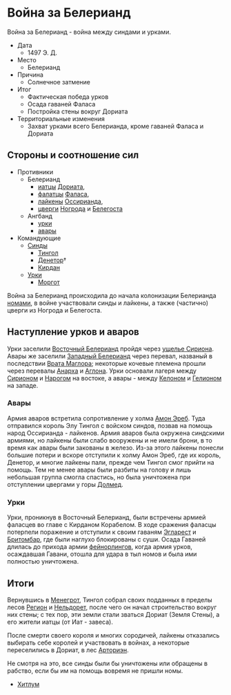 # Война за Белерианд

Война за Белерианд - война между синдами и урками.

*   Дата
	*   1497 Э. Д.
*   Место
	*   Белерианд
*   Причина
	*   Солнечное затмение
*   Итог
	*   Фактическая победа урков
    *   Осада гаваней Фаласа
    *   Постройка стены вокруг Дориата
*   Территориальные изменения
    *   Захват урками всего Белерианда, кроме гаваней Фаласа и Дориата

## Стороны и соотношение сил

*   Противники
    *   Белерианд
        *   [иатцы](../Народы/иатцы.md) [Дориата](../Дориат.md),
        *   [фалатцы](../Народы/фалатцы.md) [Фаласа](../Фалас.md),
        *   [лайкены](../Народы/лайкены.md) [Оссирианда](../Оссирианд.md),
        *   [цверги](../Народы/цверги.md) [Ногрода](../Ногрод.md) и [Белегоста](../Белегост.md)
    *   Ангбанд
        *   [урки](../Народы/урки.md)
        *   [авары](../Народы/авары.md)
*   Командующие
    *   [Синды](../Народы/синды.md)
        *   [Тингол](../Личности/Тингол.md)
        *   [Денетор](../Личности/Денетор.md)†
        *   [Кирдан](../Личности/Кирдан.md)
    *   [Урки](../Народы/урки.md)
        *   [Моргот](../Личности/Моргот.md)

Война за Белерианд происходила до начала колонизации Белерианда
[номами](../Народы/номы.md), в войне участвовали синды и лайкены, а также (частично)
цверги из Ногрода и Белегоста.

## Наступление урков и аваров

Урки заселили [Восточный Белерианд](../Восточный%20Белерианд.md) пройдя через
[ущелье Сириона](../Ущелье%20Сириона.md). Авары же заселили
[Западный Белерианд](../Западный%20Белерианд.md) через перевал, названый в
последствии [Врата Маглора](../Врата%20Маглора.md); некоторые кочевые племена
прошли через перевалы [Анарха](../Анарх.md) и [Аглона](../Перевал%20Аглон.md).
Урки основали лагеря между [Сирионом](../Реки/Сирион.md) и [Нарогом](../Реки/Нарог.md) на
востоке, а авары - между [Келоном](../Келон.md) и [Гелионом](../Гелион.md) на
западе.

### Авары

Армия аваров встретила сопротивление у холма [Амон Эреб](../Амон%20Эреб.md).
Туда отправился король Элу Тингол с войском синдов, позвав на помощь народ
Оссирианда - лайкенов. Армия аваров была окружена синдскими армиями, но лайкены
были слабо вооружены и не имели брони, в то время как авары были закованы в
железо. Из-за этого лайкены понесли большие потери и вскоре отступили к холму
Амон Эреб, где их король, Денетор, и многие лайкены пали, прежде чем Тингол
смог прийти на помощь. Тем не менее авары были разбиты на голову и лишь
небольшая группа смогла спастись, но была уничтожена при отступлении цвергами у
горы [Долмед](../Долмед.md).

### Урки

Урки, проникнув в Восточный Белерианд, были встречены армией фаласцев во главе
с Кирданом Корабелом. В ходе сражения фаласцы потерпели поражение и отступили к
своим гаваням [Эгларест](../Эгларест.md) и [Бритомбар](../Бритомбар.md), где
были наглухо блокированы с суши. Осада Гаваней длилась до прихода армии
[фейнорлингов](../Народы/фейнорлинги.md), когда армия урков, осаждавшая Гавани, отошла
для удара в тыл номов и была ими полностью уничтожена.

## Итоги

Вернувшись в [Менегрот](../Менегрот.md), Тингол собрал своих подданных в
пределы лесов [Регион](../Регион.md) и [Нельдорет](../Нельдорет.md), после чего
он начал строительство вокруг них стены; с тех пор, эти земли стали зваться
Дориат (Земля Стены), а его жители иатцы (от Иат - завеса).

После смерти своего короля и многих сородичей, лайкены отказались выбирать себе
королей и участвовать в войнах, а некоторые переселились в Дориат, в лес
[Арториэн](../Арториэн.md).

Не смотря на это, все синды были бы уничтожены или обращены в рабство, если бы
им на помощь вовремя не пришли номы.


*   [Хитлум](Хитлум.md)
